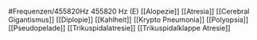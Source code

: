 #Frequenzen/455820Hz
455820 Hz (E)
[[Alopezie]]
[[Atresia]]
[[Cerebral Gigantismus]]
[[Diplopie]]
[[Kahlheit]]
[[Krypto Pneumonia]]
[[Polyopsia]]
[[Pseudopelade]]
[[Trikuspidalatresie]]
[[Trikuspidalklappe Atresie]]
